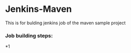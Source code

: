 # Jenkins-Maven  
This is for bulding jenkins job of the maven sample project  
### Job building steps:  
*1
